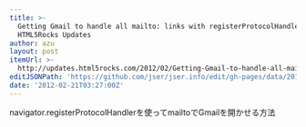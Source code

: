 ```yaml
---
title: >-
  Getting Gmail to handle all mailto: links with registerProtocolHandler -
  HTML5Rocks Updates
author: azu
layout: post
itemUrl: >-
  http://updates.html5rocks.com/2012/02/Getting-Gmail-to-handle-all-mailto-links-with-registerProtocolHandler
editJSONPath: 'https://github.com/jser/jser.info/edit/gh-pages/data/2012/02/index.json'
date: '2012-02-21T03:27:00Z'
---
```

navigator.registerProtocolHandlerを使ってmailtoでGmailを開かせる方法
